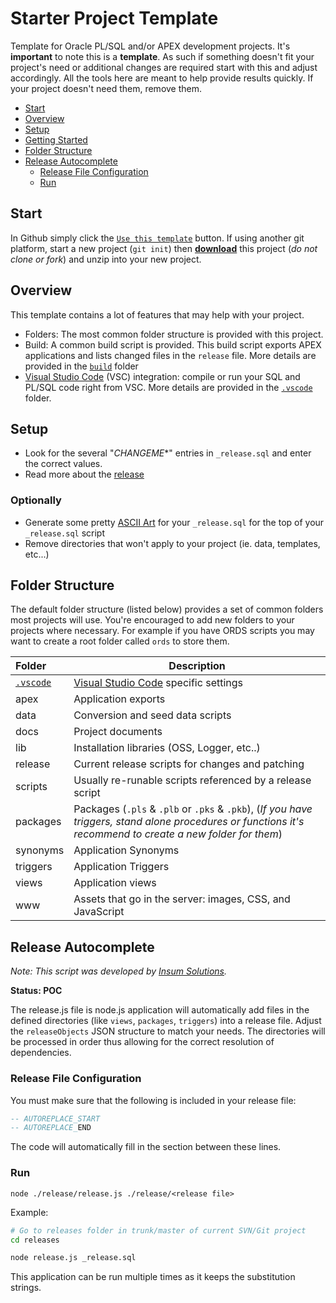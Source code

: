 
# Starter Project Template

Template for Oracle PL/SQL and/or APEX development projects. It's **important** to note this is a **template**. As such if something doesn't fit your project's need or additional changes are required start with this and adjust accordingly. All the tools here are meant to help provide results quickly. If your project doesn't need them, remove them.

- [Start](#start)
- [Overview](#overview)
- [Setup](#setup)
- [Getting Started](#getting-started)
- [Folder Structure](#folder-structure)
- [Release Autocomplete](#release-autocomplete)
  - [Release File Configuration](#release-file-configuration)
  - [Run](#run)

## Start

In Github simply click the [`Use this template`](https://github.com/insum-labs/starter-project-template/generate) button. If using another git platform, start a new project (`git init`) then [**download**](https://github.com/insum-labs/starter-project-template/archive/master.zip) this project (*do not clone or fork*) and unzip into your new project.

## Overview

This template contains a lot of features that may help with your project.

- Folders: The most common folder structure is provided with this project.
- Build: A common build script is provided. This build script exports APEX applications and lists changed files in the `release` file. More details are provided in the [`build`](build/) folder
- [Visual Studio Code](https://code.visualstudio.com/) (VSC) integration: compile or run your SQL and PL/SQL code right from VSC. More details are provided in the [`.vscode`](.vscode/) folder.


## Setup

* Look for the several "_CHANGEME_*" entries in `_release.sql` and enter the correct values.
* Read more about the [release](release/README.md)

### Optionally
* Generate some pretty [ASCII Art](https://asciiartgen.now.sh/?style=standard) for your `_release.sql` for the top of your `_release.sql` script
* Remove directories that won't apply to your project (ie. data, templates, etc...)

## Folder Structure

The default folder structure (listed below) provides a set of common folders most projects will use. You're encouraged to add new folders to your projects where necessary. For example if you have ORDS scripts you may want to create a root folder called `ords` to store them.

| Folder | Description |
|:--|--|
| [`.vscode`](.vscode/) | [Visual Studio Code](https://code.visualstudio.com/) specific settings
| apex | Application exports
| data | Conversion and seed data scripts
| docs | Project documents 
| lib | Installation libraries (OSS, Logger, etc..)
| release | Current release scripts for changes and patching
| scripts | Usually re-runable scripts referenced by a release script
| packages | Packages (`.pls` & `.plb` or `.pks` & `.pkb`), (*If you have triggers, stand alone procedures or functions it's recommend to create a new folder for them*)
| synonyms | Application Synonyms
| triggers | Application Triggers
| views | Application views
| www | Assets that go in the server: images, CSS, and JavaScript

## Release Autocomplete

_Note: This script was developed by [Insum Solutions](https://insum.ca)._

**Status: POC**

The release.js file is node.js application will automatically add files in the defined directories (like `views`, `packages`, `triggers`) into a release file.  Adjust the `releaseObjects` JSON structure to match your needs. The directories will be processed in order thus allowing for the correct resolution of dependencies.

### Release File Configuration

You must make sure that the following is included in your release file:

```sql
-- AUTOREPLACE_START
-- AUTOREPLACE_END
```

The code will automatically fill in the section between these lines.

### Run

`node ./release/release.js ./release/<release file>`


Example:

```bash
# Go to releases folder in trunk/master of current SVN/Git project
cd releases

node release.js _release.sql
```

This application can be run multiple times as it keeps the substitution strings.
